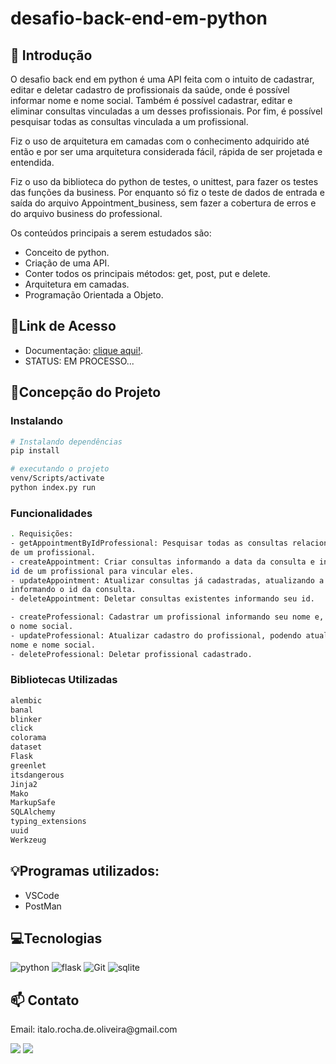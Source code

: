 # desafio-back-end-em-python

## 📖 Introdução

O desafio back end em python é uma API feita com o intuito de cadastrar, editar e deletar cadastro de profissionais da saúde, onde é possível informar nome e nome social. Também é possível cadastrar, editar e eliminar consultas vinculadas a um desses profissionais. Por fim, é possível pesquisar todas as consultas vinculada a um profissional.

Fiz o uso de arquitetura em camadas com o conhecimento adquirido até então e por ser uma arquitetura considerada fácil, rápida de ser projetada e entendida.

Fiz o uso da biblioteca do python de testes, o unittest, para fazer os testes das funções da business. Por enquanto só fiz o teste de dados de entrada e saída do arquivo Appointment_business, sem fazer a cobertura de erros e do arquivo business do professional.

Os conteúdos principais a serem estudados são:

- Conceito de python.
- Criação de uma API.
- Conter todos os principais métodos: get, post, put e delete.
- Arquitetura em camadas.
- Programação Orientada a Objeto.

## 🔗Link de Acesso

- Documentação: [clique aqui!](https://documenter.getpostman.com/view/25826643/2s93si1Vup).
- STATUS: EM PROCESSO...

## 📄Concepção do Projeto

### Instalando

```bash
# Instalando dependências
pip install

# executando o projeto
venv/Scripts/activate
python index.py run
```

### Funcionalidades

```bash
. Requisições:
- getAppointmentByIdProfessional: Pesquisar todas as consultas relacionada a um id 
de um profissional.
- createAppointment: Criar consultas informando a data da consulta e informando um 
id de um profissional para vincular eles.
- updateAppointment: Atualizar consultas já cadastradas, atualizando a data, e 
informando o id da consulta.
- deleteAppointment: Deletar consultas existentes informando seu id.

- createProfessional: Cadastrar um profissional informando seu nome e, se houve, 
o nome social.
- updateProfessional: Atualizar cadastro do profissional, podendo atualizar seu 
nome e nome social.
- deleteProfessional: Deletar profissional cadastrado.
```

### Bibliotecas Utilizadas

```bash
alembic
banal
blinker
click
colorama
dataset
Flask
greenlet
itsdangerous
Jinja2
Mako
MarkupSafe
SQLAlchemy
typing_extensions
uuid
Werkzeug

```

## 💡Programas utilizados:

- VSCode
- PostMan

## 💻Tecnologias

![python](https://img.shields.io/badge/Python-14354C?style=for-the-badge&logo=python&logoColor=white)
![flask](https://img.shields.io/badge/Flask-000000?style=for-the-badge&logo=flask&logoColor=white)
![Git](https://img.shields.io/badge/GIT-E44C30?style=for-the-badge&logo=git&logoColor=white)
![sqlite](https://img.shields.io/badge/SQLite-07405E?style=for-the-badge&logo=sqlite&logoColor=white)


## 📫 Contato

<p>Email: italo.rocha.de.oliveira@gmail.com</p>
<a href = "mailto:italo.rocha.de.oliveira@gmail.com"><img src="https://img.shields.io/badge/-Gmail-%23333?style=for-the-badge&logo=gmail&logoColor=white" alvo ="_blank"></a>
<a href="https://www.linkedin.com/in/italorochaoliveira/" target="_blank"><img src="https://img.shields.io/badge/-LinkedIn-%230077B5?style=for-the-badge&logo=linkedin&logoColor=white" target="_blank"></a>
